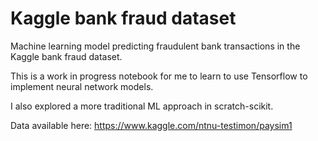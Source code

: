 # Kaggle bank fraud dataset

Machine learning model predicting fraudulent bank transactions in the Kaggle bank fraud dataset.

This is a work in progress notebook for me to learn to use Tensorflow to implement neural network models.

I also explored a more traditional ML approach in scratch-scikit.

Data available here: https://www.kaggle.com/ntnu-testimon/paysim1
